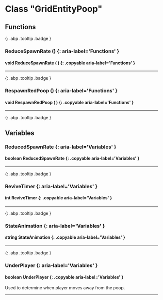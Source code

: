 # Class "GridEntityPoop"
## Functions
[ ](#){: .abp .tooltip .badge }
### ReduceSpawnRate () {: aria-label='Functions' }
#### void ReduceSpawnRate ( ) {: .copyable aria-label='Functions' }

___ 
[ ](#){: .abp .tooltip .badge }
### RespawnRedPoop () {: aria-label='Functions' }
#### void RespawnRedPoop ( ) {: .copyable aria-label='Functions' }

___ 
[ ](#){: .abp .tooltip .badge }
## Variables
### ReducedSpawnRate {: aria-label='Variables' }
#### boolean ReducedSpawnRate  {: .copyable aria-label='Variables' }

___ 
[ ](#){: .abp .tooltip .badge }
### ReviveTimer {: aria-label='Variables' }
#### int ReviveTimer  {: .copyable aria-label='Variables' }

___ 
[ ](#){: .abp .tooltip .badge }
### StateAnimation {: aria-label='Variables' }
#### string StateAnimation  {: .copyable aria-label='Variables' }

___ 
[ ](#){: .abp .tooltip .badge }
### UnderPlayer {: aria-label='Variables' }
#### boolean UnderPlayer  {: .copyable aria-label='Variables' }
Used to determine when player moves away from the poop. 
___ 
